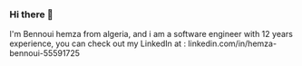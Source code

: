 ### Hi there 👋
I'm Bennoui hemza from algeria, and i am a software engineer with 12 years experience, you can check out my LinkedIn at : linkedin.com/in/hemza-bennoui-55591725
